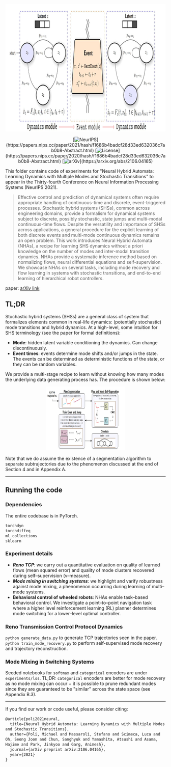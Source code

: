 <p align="center">
<img src="https://github.com/DiffEqML/diffeqml-media/blob/main/images/nha/nha_fig1.jpg" width="550" height="400">
</p>

<div align="center">
      
[![NeurIPS](https://img.shields.io/badge/NeurIPS-2021-red.svg?)](https://papers.nips.cc/paper/2021/hash/f1686b4badcf28d33ed632036c7ab0b8-Abstract.html)
[![License](https://img.shields.io/badge/License-Apache-black.svg?)](https://papers.nips.cc/paper/2020/hash/f1686b4badcf28d33ed632036c7ab0b8-Abstract.html)
[![arXiv](https://img.shields.io/badge/arXiv-2106.04165-purple.svg?)](https://arxiv.org/abs/2106.04165)

</div>

This folder contains code of experiments for "Neural Hybrid Automata: Learning Dynamics with Multiple Modes and Stochastic Transitions" to appear in the Thirty-fourth Conference on Neural Information Processing Systems (NeurIPS 2021).


> Effective control and prediction of dynamical systems often require appropriate handling of continuous-time and discrete, event-triggered processes. Stochastic hybrid systems (SHSs), common across engineering domains, provide a formalism for dynamical systems subject to discrete, possibly stochastic, state jumps and multi-modal continuous-time flows. Despite the versatility and importance of SHSs across applications, a general procedure for the explicit learning of both discrete events and multi-mode continuous dynamics remains an open problem. This work introduces Neural Hybrid Automata (NHAs), a recipe for learning SHS dynamics without a priori knowledge on the number of modes and inter-modal transition dynamics. NHAs provide a systematic inference method based on normalizing flows, neural differential equations and self-supervision. We showcase NHAs on several tasks, including mode recovery and flow learning in systems with stochastic transitions, and end-to-end learning of hierarchical robot controllers.

paper: [arXiv link](https://arxiv.org/abs/2106.04165)

## TL;DR

Stochastic hybrid systems (SHSs) are a general class of system that formalizes elements common in real-life dynamics: (potentially stochastic) mode transitions and hybrid dynamics. At a high-level, some intuition for SHS terminology (see the paper for formal definitions):

* **Mode**: hidden latent variable conditioning the dynamics. Can change discontinuously. 
* **Event times**: events determine mode shifts and/or jumps in the state. The events can be determined as deterministic functions of the state, or they can be random variables.

We provide a multi-stage recipe to learn without knowing how many modes the underlying data generating process has. The procedure is shown below:


<p align="center">
<img src="https://github.com/DiffEqML/diffeqml-media/blob/main/images/nha/nha_fig2.jpg" width="250" height="200">
</p>

Note that we do assume the existence of a segmentation algorithm to separate subtrajectories due to the phenomenon discussed at the end of Section 4 and in Appendix A.


-------------
## Running the code

### Dependencies

The entire codebase is in PyTorch.

```
torchdyn
torchdiffeq
ml_collections
sklearn
```

### Experiment details

* ***Reno TCP***: we carry out a quantitative evaluation on quality of learned flows (mean squared
error) and quality of mode clusters recovered during self–supervision (v–measure).
* ***Mode mixing in switching systems***: we highlight and varify robustness against mode mixing, a phenomenon occurring during learning of multi–mode systems.
* **Behavioral control of wheeled robots**: NHAs enable task–based behavioral control. We investigate a point–to–point navigation task where a higher level reinforcement learning (RL) planner
determines mode switching for a lower–level optimal controller.


### Reno Transmission Control Protocol Dynamics

`python generate_data.py` to generate TCP trajectories seen in the paper. `python train_mode_recovery.py` to perform self-supervised mode recovery and trajectory reconstruction.

### Mode Mixing in Switching Systems

Seeded notebooks for `softmax` and `categorical` encoders are under `experiments/lss`. TL;DR: `categorical` encoders are better for mode recovery as no mode mixing can occur + it is possible to prune redundant modes since they are guaranteed to be "similar" across the state space (see Appendix B.3).


----------------------------

If you find our work or code useful, please consider citing:

```
@article{poli2021neural,
  title={Neural Hybrid Automata: Learning Dynamics with Multiple Modes and Stochastic Transitions},
  author={Poli, Michael and Massaroli, Stefano and Scimeca, Luca and Oh, Seong Joon and Chun, Sanghyuk and Yamashita, Atsushi and Asama, Hajime and Park, Jinkyoo and Garg, Animesh},
  journal={arXiv preprint arXiv:2106.04165},
  year={2021}
}
```
